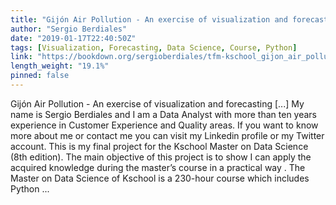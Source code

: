 ```yaml
---
title: "Gijón Air Pollution - An exercise of visualization and forecasting"
author: "Sergio Berdiales"
date: "2019-01-17T22:40:50Z"
tags: [Visualization, Forecasting, Data Science, Course, Python]
link: "https://bookdown.org/sergioberdiales/tfm-kschool_gijon_air_pollution/"
length_weight: "19.1%"
pinned: false
---
```


Gijón Air Pollution - An exercise of visualization and forecasting [...] My name is Sergio Berdiales and I am a Data Analyst with more than ten years experience in Customer Experience and Quality areas. If you want to know more about me or contact me you can visit my Linkedin profile or my Twitter account. This is my final project for the Kschool Master on Data Science (8th edition). The main objective of this project is to show I can apply the acquired knowledge during the master’s course in a practical way . The Master on Data Science of Kschool is a 230-hour course which includes Python ...
